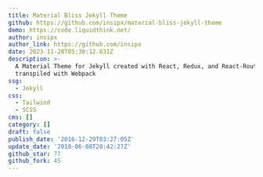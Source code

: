 ```yaml
---
title: Material Bliss Jekyll Theme
github: https://github.com/insipx/material-bliss-jekyll-theme
demo: https://code.liquidthink.net/
author: insipx
author_link: https://github.com/insipx
date: 2023-11-28T05:38:12.631Z
description: >-
  A Material Theme for Jekyll created with React, Redux, and React-Router
  transpiled with Webpack
ssg:
  - Jekyll
css:
  - Tailwind
  - SCSS
cms: []
category: []
draft: false
publish_date: '2016-12-29T03:27:05Z'
update_date: '2018-06-08T20:42:27Z'
github_star: 77
github_fork: 45
---
```

